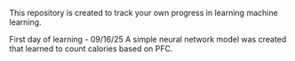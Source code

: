 This repository is created to track your own progress in learning machine learning.

First day of learning - 09/16/25
A simple neural network model was created that learned to count calories based on PFC.
